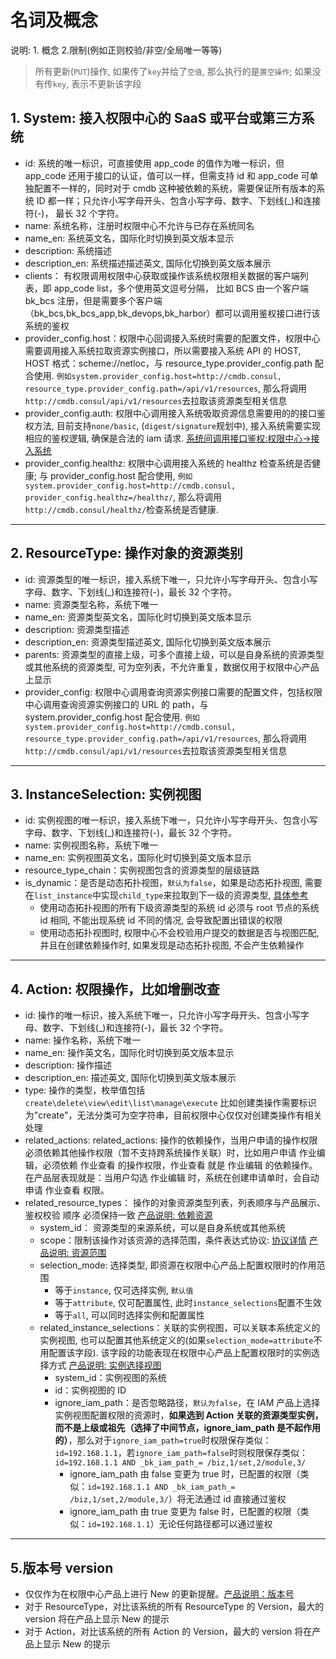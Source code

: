 # 名词及概念

说明: 1. 概念 2.限制(例如正则校验/非空/全局唯一等等)

> 所有更新(`PUT`)操作, 如果传了`key`并给了`空值`, 那么执行的是`置空操作`; 如果没有传`key`, 表示不更新该字段

## 1. System: 接入权限中心的 SaaS 或平台或第三方系统
- id: 系统的唯一标识，可直接使用 app_code 的值作为唯一标识，但 app_code 还用于接口的认证，值可以一样，但需支持 id 和 app_code 可单独配置不一样的，同时对于 cmdb 这种被依赖的系统，需要保证所有版本的系统 ID 都一样；只允许小写字母开头、包含小写字母、数字、下划线(_)和连接符(-)， 最长 32 个字符。
- name: 系统名称，注册时权限中心不允许与已存在系统同名
- name_en: 系统英文名，国际化时切换到英文版本显示
- description:  系统描述
- description_en: 系统描述描述英文, 国际化切换到英文版本展示
- clients： 有权限调用权限中心获取或操作该系统权限相关数据的客户端列表，即 app_code list，多个使用英文逗号分隔， 比如 BCS 由一个客户端 bk_bcs 注册，但是需要多个客户端（bk_bcs,bk_bcs_app,bk_devops,bk_harbor）都可以调用鉴权接口进行该系统的鉴权 
- provider_config.host：权限中心回调接入系统时需要的配置文件，权限中心需要调用接入系统拉取资源实例接口，所以需要接入系统 API 的 HOST, HOST 格式：scheme://netloc，与 resource_type.provider_config.path 配合使用. `例如system.provider_config.host=http://cmdb.consul, resource_type.provider_config.path=/api/v1/resources`, 那么将调用`http://cmdb.consul/api/v1/resources`去拉取该资源类型相关信息
- provider_config.auth: 权限中心调用接入系统吸取资源信息需要用的的接口鉴权方法, 目前支持`none/basic`, (`digest/signature`规划中), 接入系统需要实现相应的鉴权逻辑, 确保是合法的 iam 请求. [系统间调用接口鉴权:权限中心->接入系统](../01-Overview/03-APIAuth.md)
- provider_config.healthz: 权限中心调用接入系统的 healthz 检查系统是否健康; 与 provider_config.host 配合使用, `例如system.provider_config.host=http://cmdb.consul, provider_config.healthz=/healthz/`, 那么将调用`http://cmdb.consul/healthz/`检查系统是否健康. 

---

## 2. ResourceType: 操作对象的资源类别
- id: 资源类型的唯一标识，接入系统下唯一，只允许小写字母开头、包含小写字母、数字、下划线(_)和连接符(-)，最长 32 个字符。
- name: 资源类型名称，系统下唯一
- name_en:  资源类型英文名，国际化时切换到英文版本显示
- description: 资源类型描述
- description_en: 资源类型描述英文, 国际化切换到英文版本展示
- parents: 资源类型的直接上级，可多个直接上级，可以是自身系统的资源类型或其他系统的资源类型, 可为空列表，不允许重复，数据仅用于权限中心产品上显示  
- provider_config: 权限中心调用查询资源实例接口需要的配置文件，包括权限中心调用查询资源实例接口的 URL 的 path，与 system.provider_config.host 配合使用. `例如system.provider_config.host=http://cmdb.consul, resource_type.provider_config.path=/api/v1/resources`, 那么将调用`http://cmdb.consul/api/v1/resources`去拉取该资源类型相关信息

---

## 3. InstanceSelection: 实例视图

- id: 实例视图的唯一标识，接入系统下唯一，只允许小写字母开头、包含小写字母、数字、下划线(_)和连接符(-)，最长 32 个字符。
- name: 实例视图名称，系统下唯一
- name_en:  实例视图英文名，国际化时切换到英文版本显示
- resource_type_chain：实例视图包含的资源类型的层级链路
- is_dynamic：是否是动态拓扑视图，`默认为false`，如果是动态拓扑视图, 需要在`list_instance`中实现`child_type`来拉取到下一级的资源类型, [具体参考](../03-Callback/12-list_instance.md)
    - 使用动态拓扑视图的所有下级资源类型的系统 id 必须与 root 节点的系统 id 相同, 不能出现系统 id 不同的情况, 会导致配置出错误的权限
    - 使用动态拓扑视图时, 权限中心不会校验用户提交的数据是否与视图匹配, 并且在创建依赖操作时, 如果发现是动态拓扑视图, 不会产生依赖操作

---

## 4. Action: 权限操作，比如增删改查
- id: 操作的唯一标识，接入系统下唯一，只允许小写字母开头、包含小写字母、数字、下划线(_)和连接符(-)，最长 32 个字符。
- name: 操作名称，系统下唯一
- name_en:  操作英文名，国际化时切换到英文版本显示
- description: 操作描述
- description_en: 描述英文, 国际化切换到英文版本展示
- type: 操作的类型，枚举值包括`create\delete\view\edit\list\manage\execute` 比如创建类操作需要标识为"create"，无法分类可为空字符串，目前权限中心仅仅对创建类操作有相关处理
- related_actions: related_actions: 操作的依赖操作，当用户申请的操作权限必须依赖其他操作权限（暂不支持跨系统操作关联）时，比如用户申请 作业编辑，必须依赖 作业查看 的操作权限，作业查看 就是 作业编辑 的依赖操作。在产品层表现就是：当用户勾选 作业编辑 时，系统在创建申请单时，会自动申请 作业查看 权限。 
- related_resource_types： 操作的对象资源类型列表，列表顺序与产品展示、鉴权校验 顺序 必须保持一致 [产品说明: 依赖资源](../../../../权限中心/产品白皮书/术语解释/Trem.md#依赖资源)
    - system_id： 资源类型的来源系统，可以是自身系统或其他系统
    - scope：限制该操作对该资源的选择范围，条件表达式协议: [协议详情](../..//Expression/01-Schema.md) [产品说明: 资源范围](../../../../权限中心/产品白皮书/术语解释/Trem.md#资源范围)
    - selection_mode: 选择类型, 即资源在权限中心产品上配置权限时的作用范围
        - 等于`instance`, 仅可选择实例, `默认值`
        - 等于`attribute`, 仅可配置属性, 此时`instance_selections`配置不生效
        - 等于`all`, 可以同时选择实例和配置属性
    - related_instance_selections：关联的实例视图，可以关联本系统定义的实例视图, 也可以配置其他系统定义的(如果`selection_mode=attribute`不用配置该字段). 该字段的功能表现在权限中心产品上配置权限时的实例选择方式 [产品说明: 实例选择视图](../../../../权限中心/产品白皮书/术语解释/Trem.md#实例视图)
        - system_id：实例视图的系统
        - id：实例视图的 ID
        - ignore_iam_path：是否忽略路径，`默认为false`，在 IAM 产品上选择实例视图配置权限的资源时，**如果选到 Action 关联的资源类型实例，而不是上级或祖先（选择了中间节点，ignore_iam_path 是不起作用的）**，那么对于`ignore_iam_path=true`时权限保存类似：`id=192.168.1.1`，若`ignore_iam_path=false`时则权限保存类似：`id=192.168.1.1 AND _bk_iam_path_= /biz,1/set,2/module,3/`
            - ignore_iam_path 由 false 变更为 true 时，已配置的权限（类似：`id=192.168.1.1 AND _bk_iam_path_= /biz,1/set,2/module,3/`）将无法通过 id 直接通过鉴权
            - ignore_iam_path 由 true 变更为 false 时，已配置的权限（类似：`id=192.168.1.1`）无论任何路径都可以通过鉴权

---

## 5.版本号 version

- 仅仅作为在权限中心产品上进行 New 的更新提醒。[产品说明：版本号](../../../../权限中心/产品白皮书/术语解释/Trem.md#版本)
- 对于 ResourceType，对比该系统的所有 ResourceType 的 Version，最大的 version 将在产品上显示 New 的提示
- 对于 Action，对比该系统的所有 Action 的 Version，最大的 version 将在产品上显示 New 的提示